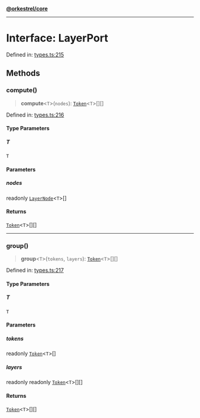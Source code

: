 [**@orkestrel/core**](../index.md)

***

# Interface: LayerPort

Defined in: [types.ts:215](https://github.com/orkestrel/core/blob/36bb4ac962a6eb83d3b3b7e1d15ed7b2fd751427/src/types.ts#L215)

## Methods

### compute()

> **compute**\<`T`\>(`nodes`): [`Token`](../type-aliases/Token.md)\<`T`\>[][]

Defined in: [types.ts:216](https://github.com/orkestrel/core/blob/36bb4ac962a6eb83d3b3b7e1d15ed7b2fd751427/src/types.ts#L216)

#### Type Parameters

##### T

`T`

#### Parameters

##### nodes

readonly [`LayerNode`](LayerNode.md)\<`T`\>[]

#### Returns

[`Token`](../type-aliases/Token.md)\<`T`\>[][]

***

### group()

> **group**\<`T`\>(`tokens`, `layers`): [`Token`](../type-aliases/Token.md)\<`T`\>[][]

Defined in: [types.ts:217](https://github.com/orkestrel/core/blob/36bb4ac962a6eb83d3b3b7e1d15ed7b2fd751427/src/types.ts#L217)

#### Type Parameters

##### T

`T`

#### Parameters

##### tokens

readonly [`Token`](../type-aliases/Token.md)\<`T`\>[]

##### layers

readonly readonly [`Token`](../type-aliases/Token.md)\<`T`\>[][]

#### Returns

[`Token`](../type-aliases/Token.md)\<`T`\>[][]
